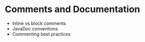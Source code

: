# Comments and Documentation

* Inline vs block comments
* JavaDoc conventions
* Commenting best practices
